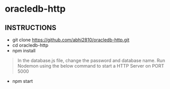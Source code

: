 # oracledb-http

## INSTRUCTIONS

- git clone https://github.com/abhi2810/oracledb-http.git
- cd oracledb-http
- npm install

> In the database.js file, change the password and database name.
> Run Nodemon using the below command to start a HTTP Server on PORT 5000

- npm start
